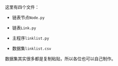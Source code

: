 这里有四个文件：

+ 链表节点`Node.py`

+ 链表`Link.py`

+ 主程序`linklist.py`

+ 数据集`linklist.csv`

数据集其实很多都是复制粘贴，所以各位也可以自己制作。